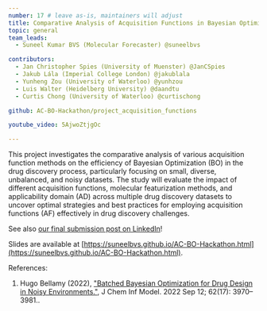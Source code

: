 ```yaml
---
number: 17 # leave as-is, maintainers will adjust
title: Comparative Analysis of Acquisition Functions in Bayesian Optimization for Drug Discovery
topic: general
team_leads:
  - Suneel Kumar BVS (Molecular Forecaster) @suneelbvs

contributors:
  - Jan Christopher Spies (University of Muenster) @JanCSpies
  - Jakub Lála (Imperial College London) @jakublala
  - Yunheng Zou (University of Waterloo) @yunhzou
  - Luis Walter (Heidelberg University) @daandtu
  - Curtis Chong (University of Waterloo) @curtischong

github: AC-BO-Hackathon/project_acquisition_functions

youtube_video: 5AjwoZtjgOc

---
```


This project investigates the comparative analysis of various acquisition function methods on the efficiency of Bayesian Optimization (BO) in the drug discovery process, particularly focusing on small, diverse, unbalanced, and noisy datasets. The study will evaluate the impact of different acquisition functions, molecular featurization methods, and applicability domain (AD) across multiple drug discovery datasets to uncover optimal strategies and best practices for employing acquisition functions (AF) effectively in drug discovery challenges.

See also [our final submission post on LinkedIn](https://www.linkedin.com/feed/update/urn:li:activity:7179515945390874625/)! 

Slides are available at [https://suneelbvs.github.io/AC-BO-Hackathon.html](https://suneelbvs.github.io/AC-BO-Hackathon.html).

References:

1. Hugo Bellamy (2022), ["Batched Bayesian Optimization for Drug Design in Noisy Environments."](https://www.ncbi.nlm.nih.gov/pmc/articles/PMC9472273/), J Chem Inf Model. 2022 Sep 12; 62(17): 3970–3981..
